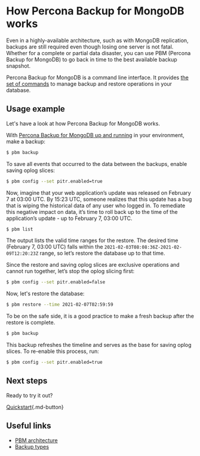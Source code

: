 # How Percona Backup for MongoDB works

Even in a highly-available architecture, such as with MongoDB replication, backups are still required even though losing one server is not fatal. Whether for a complete or partial data disaster, you can use PBM (Percona Backup for MongoDB) to go back in time to the best available backup snapshot.

Percona Backup for MongoDB is a command line interface. It provides [the set of commands](reference/pbm-commands.md) to manage backup and restore operations in your database.

## Usage example

Let's have a look at how Percona Backup for MongoDB works.

With [Percona Backup for MongoDB up and running](installation.md) in your environment, make a backup:

```{.bash data-prompt="$"}
$ pbm backup
```

To save all events that occurred to the data between the backups, enable saving oplog slices:

```{.bash data-prompt="$"}
$ pbm config --set pitr.enabled=true
```

Now, imagine that your web application’s update was released on February 7 at 03:00 UTC. By 15:23 UTC, someone realizes that this update has a bug that is wiping the historical data of any user who logged in. To remediate this negative impact on data, it’s time to roll back up to the time of the application’s update - up to February 7, 03:00 UTC.

```{.bash data-prompt="$"}
$ pbm list
```

The output lists the valid time ranges for the restore. The desired time (February 7, 03:00 UTC) falls within the `2021-02-03T08:08:36Z-2021-02-09T12:20:23Z` range, so let’s restore the database up to that time.

Since the restore and saving oplog slices are exclusive operations and cannot run together, let’s stop the oplog slicing first:

```{.bash data-prompt="$"}
$ pbm config --set pitr.enabled=false
```

Now, let's restore the database:

```{.bash data-prompt="$"}
$ pbm restore --time 2021-02-07T02:59:59
```

To be on the safe side, it is a good practice to make a fresh backup after the restore is complete.

```{.bash data-prompt="$"}
$ pbm backup
```

This backup refreshes the timeline and serves as the base for saving oplog slices. To re-enable this process, run:

```{.bash data-prompt="$"}
$ pbm config --set pitr.enabled=true
```

## Next steps

Ready to try it out? 

[Quickstart](installation.md){.md-button}

## Useful links

* [PBM architecture](details/architecture.md)
* [Backup types](features/backup-types.md)
